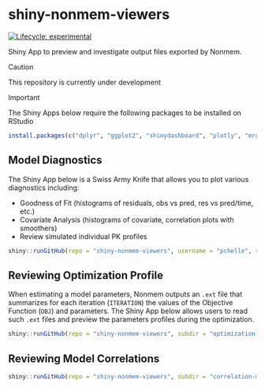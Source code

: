 # shiny-nonmem-viewers

[![Lifecycle:
experimental](https://img.shields.io/badge/lifecycle-experimental-orange.svg)](https://lifecycle.r-lib.org/articles/stages.html#experimental)

Shiny App to preview and investigate output files exported by Nonmem.

> [!CAUTION]
> This repository is currently under development

> [!IMPORTANT]
> The Shiny Apps below require the following packages to be installed on RStudio

```r
install.packages(c("dplyr", "ggplot2", "shinydashboard", "plotly", "mrgsolve"))
```

## Model Diagnostics

The Shiny App below is a Swiss Army Knife that allows you to plot various diagnostics including:

- Goodness of Fit (histograms of residuals, obs vs pred, res vs pred/time, etc.)
- Covariate Analysis (histograms of covariate, correlation plots with smoothers)
- Review simulated individual PK profiles

```r
shiny::runGitHub(repo = "shiny-nonmem-viewers", username = "pchelle", ref = "main")
```

## Reviewing Optimization Profile

When estimating a model parameters, Nonmem outputs an `.ext` file that summarizes for each iteration (`ITERATION`) the values of the Objective Function (`OBJ`) and parameters.
The Shiny App below allows users to read such `.ext` files and preview the parameters profiles during the optimization.

```r
shiny::runGitHub(repo = "shiny-nonmem-viewers", subdir = "optimization-profile", username = "pchelle", ref = "main")
```

## Reviewing Model Correlations

```r
shiny::runGitHub(repo = "shiny-nonmem-viewers", subdir = "correlation-matrix", username = "pchelle", ref = "main")
```
